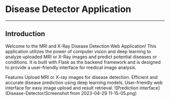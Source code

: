 # Disease Detector Application
***
## Introduction
Welcome to the MRI and X-Ray Disease Detection Web Application! This application utilizes the power of computer vision and deep learning to analyze uploaded MRI or X-Ray images and predict potential diseases or conditions. It is built with Flask as the backend framework and is designed to provide a user-friendly interface for medical image analysis.

Features
Upload MRI or X-ray images for disease detection.
Efficient and accurate disease prediction using deep learning models.
User-friendly web interface for easy image upload and result retrieval.
![Prediction interface] (Disease-Detector/Screenshot from 2023-04-29 11-15-05.png)

